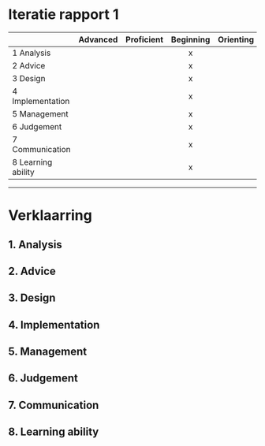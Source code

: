# Iteratie rapport 1

|                    | Advanced | Proficient | Beginning | Orienting | Undefined |
|--------------------|:--------:|:----------:|:---------:|:---------:|:---------:|
| 1 Analysis         |          |            |     x     |           |           |
| 2 Advice           |          |            |     x     |           |           |
| 3 Design           |          |            |     x     |           |           |
| 4 Implementation   |          |            |     x     |           |           |
| 5 Management       |          |            |     x     |           |           |
| 6 Judgement        |          |            |     x     |           |           |
| 7 Communication    |          |            |     x     |           |           |
| 8 Learning ability |          |            |     x     |           |           |

---
# Verklaarring

## 1. Analysis

## 2. Advice

## 3. Design

## 4. Implementation

## 5. Management

## 6. Judgement

## 7. Communication

## 8. Learning ability